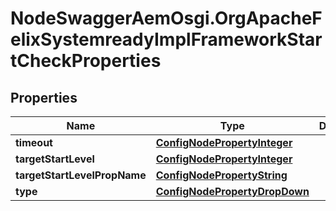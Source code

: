 # NodeSwaggerAemOsgi.OrgApacheFelixSystemreadyImplFrameworkStartCheckProperties

## Properties
Name | Type | Description | Notes
------------ | ------------- | ------------- | -------------
**timeout** | [**ConfigNodePropertyInteger**](ConfigNodePropertyInteger.md) |  | [optional] 
**targetStartLevel** | [**ConfigNodePropertyInteger**](ConfigNodePropertyInteger.md) |  | [optional] 
**targetStartLevelPropName** | [**ConfigNodePropertyString**](ConfigNodePropertyString.md) |  | [optional] 
**type** | [**ConfigNodePropertyDropDown**](ConfigNodePropertyDropDown.md) |  | [optional] 


